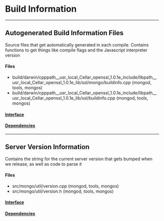 # Build Information


-------------

## Autogenerated Build Information Files
Source files that get automatically generated in each compile.  Contains functions to get things like compile flags and the Javascript interpreter version

#### Files
- build/darwin/cpppath\_\_usr\_local\_Cellar\_openssl\_1.0.1e\_include/libpath\_\_usr\_local\_Cellar\_openssl\_1.0.1e\_lib/ssl/mongo/buildinfo.cpp   (mongod, tools, mongos)
- build/darwin/cpppath\_\_usr\_local\_Cellar\_openssl\_1.0.1e\_include/libpath\_\_usr\_local\_Cellar\_openssl\_1.0.1e\_lib/ssl/buildinfo.cpp   (mongod, tools, mongos)

#### [Interface](interface/0)

#### [Dependencies](dependencies/0)

-------------

## Server Version Information
Contains the string for the current server version that gets bumped when we release, as well as code to parse it

#### Files
- src/mongo/util/version.cpp   (mongod, tools, mongos)
- src/mongo/util/version.h   (mongod, tools, mongos)

#### [Interface](interface/1)

#### [Dependencies](dependencies/1)
